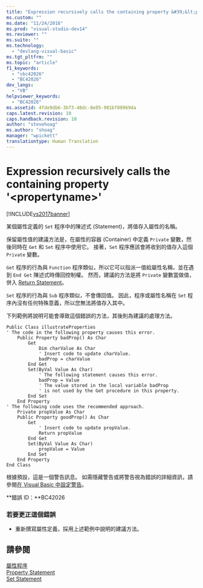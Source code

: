 ```yaml
---
title: "Expression recursively calls the containing property &#39;&lt;propertyname&gt;&#39; | Microsoft Docs"
ms.custom: ""
ms.date: "11/24/2016"
ms.prod: "visual-studio-dev14"
ms.reviewer: ""
ms.suite: ""
ms.technology: 
  - "devlang-visual-basic"
ms.tgt_pltfrm: ""
ms.topic: "article"
f1_keywords: 
  - "vbc42026"
  - "BC42026"
dev_langs: 
  - "VB"
helpviewer_keywords: 
  - "BC42026"
ms.assetid: 4fde9db6-3bf3-48dc-8e05-981bf08969da
caps.latest.revision: 10
caps.handback.revision: 10
author: "stevehoag"
ms.author: "shoag"
manager: "wpickett"
translationtype: Human Translation
---
```

# Expression recursively calls the containing property &#39;&lt;propertyname&gt;&#39;
[!INCLUDE[vs2017banner](../../../csharp/includes/vs2017banner.md)]

某個屬性定義的 `Set` 程序中的陳述式 \(Statement\)，將值存入屬性的名稱。  
  
 保留屬性值的建議方法是，在屬性的容器 \(Container\) 中定義 `Private` 變數，然後同時在 `Get` 和 `Set` 程序中使用它。  接著，`Set` 程序應該會將收到的值存入這個 `Private` 變數。  
  
 `Get` 程序的行為與 `Function` 程序類似，所以它可以指派一值給屬性名稱，並在遇到 `End Get` 陳述式時傳回控制權。  然而，建議的方法是將 `Private` 變數當做值，併入 [Return Statement](../../../visual-basic/language-reference/statements/return-statement.md)。  
  
 `Set` 程序的行為與 `Sub` 程序類似，不會傳回值。  因此，程序或屬性名稱在 `Set` 程序內沒有任何特殊意義，所以您無法將值存入其中。  
  
 下列範例將說明可能會導致這個錯誤的方法，其後則為建議的處理方法。  
  
```  
Public Class illustrateProperties  
' The code in the following property causes this error.  
    Public Property badProp() As Char  
        Get  
            Dim charValue As Char  
            ' Insert code to update charValue.  
            badProp = charValue  
        End Get  
        Set(ByVal Value As Char)  
            ' The following statement causes this error.  
            badProp = Value  
            ' The value stored in the local variable badProp  
            ' is not used by the Get procedure in this property.  
        End Set  
    End Property  
' The following code uses the recommended approach.  
    Private propValue As Char  
    Public Property goodProp() As Char  
        Get  
            ' Insert code to update propValue.  
            Return propValue  
        End Get  
        Set(ByVal Value As Char)  
            propValue = Value  
        End Set  
    End Property  
End Class  
```  
  
 根據預設，這是一個警告訊息。  如需隱藏警告或將警告視為錯誤的詳細資訊，請參閱[在 Visual Basic 中設定警告](/visual-studio/ide/configuring-warnings-in-visual-basic)。  
  
 **錯誤 ID：**BC42026  
  
### 若要更正這個錯誤  
  
-   重新撰寫屬性定義，採用上述範例中說明的建議方法。  
  
## 請參閱  
 [屬性程序](../../../visual-basic/programming-guide/language-features/procedures/property-procedures.md)   
 [Property Statement](../../../visual-basic/language-reference/statements/property-statement.md)   
 [Set Statement](../../../visual-basic/language-reference/statements/set-statement.md)